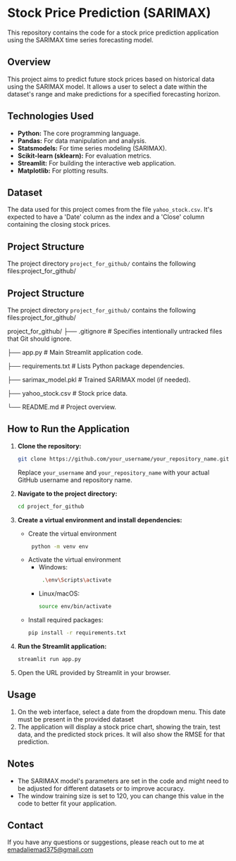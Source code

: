 # Stock Price Prediction (SARIMAX)

This repository contains the code for a stock price prediction application using the SARIMAX time series forecasting model.

## Overview

This project aims to predict future stock prices based on historical data using the SARIMAX model. It allows a user to select a date within the dataset's range and make predictions for a specified forecasting horizon.

## Technologies Used

*   **Python:** The core programming language.
*   **Pandas:** For data manipulation and analysis.
*   **Statsmodels:** For time series modeling (SARIMAX).
*   **Scikit-learn (sklearn):** For evaluation metrics.
*   **Streamlit:** For building the interactive web application.
*   **Matplotlib:** For plotting results.

## Dataset

The data used for this project comes from the file `yahoo_stock.csv`. It's expected to have a 'Date' column as the index and a 'Close' column containing the closing stock prices.

## Project Structure

The project directory `project_for_github/` contains the following files:project_for_github/


## Project Structure

The project directory `project_for_github/` contains the following files:project_for_github/

project_for_github/
├── .gitignore # Specifies intentionally untracked files that Git should ignore. 

├── app.py # Main Streamlit application code. 

├── requirements.txt # Lists Python package dependencies. 

├── sarimax_model.pkl # Trained SARIMAX model (if needed). 

├── yahoo_stock.csv # Stock price data. 

└── README.md # Project overview. 




## How to Run the Application

1.  **Clone the repository:**

    ```bash
    git clone https://github.com/your_username/your_repository_name.git
    ```
    Replace `your_username` and `your_repository_name` with your actual GitHub username and repository name.

2.  **Navigate to the project directory:**
    ```bash
    cd project_for_github
    ```

3.  **Create a virtual environment and install dependencies:**

    * Create the virtual environment
        ```bash
         python -m venv env
         ```
    * Activate the virtual environment
      *  Windows:
          ```bash
           .\env\Scripts\activate
           ```
      *  Linux/macOS:
          ```bash
          source env/bin/activate
          ```
    * Install required packages:
        ```bash
        pip install -r requirements.txt
        ```

4.  **Run the Streamlit application:**

    ```bash
    streamlit run app.py
    ```

5.  Open the URL provided by Streamlit in your browser.

## Usage

1.  On the web interface, select a date from the dropdown menu. This date must be present in the provided dataset
2.  The application will display a stock price chart, showing the train, test data, and the predicted stock prices. It will also show the RMSE for that prediction.

## Notes
*   The SARIMAX model's parameters are set in the code and might need to be adjusted for different datasets or to improve accuracy.
* The window training size is set to 120, you can change this value in the code to better fit your application.

## Contact

If you have any questions or suggestions, please reach out to me at emadaliemad375@gmail.com
